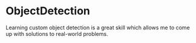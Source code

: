 # ObjectDetection
Learning custom object detection is a great skill which allows me to come up with solutions to real-world problems.
